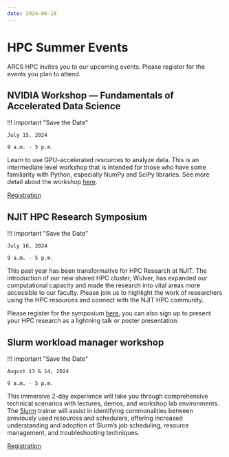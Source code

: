 ```yaml
---
date: 2024-06-18
---
```


# HPC Summer Events

ARCS HPC invites you to our upcoming events. Please register for the events you plan to attend.
 
 
## NVIDIA Workshop — Fundamentals of Accelerated Data Science 
!!! important "Save the Date"

    July 15, 2024

    9 a.m. - 5 p.m.
 
Learn to use GPU-accelerated resources to analyze data. This is an intermediate level workshop that is intended for those who have some familiarity with Python, especially NumPy and SciPy libraries. See more detail about the workshop [here](https://www.nvidia.com/content/dam/en-zz/Solutions/deep-learning/deep-learning-education/DLI-Workshop-Fundamentals-of-Accelerated-Data-Science-with-RAPIDS.pdf).
 
[Registration](https://forms.gle/NhtvEUiY2st3eQoT6)
 
 
## NJIT HPC Research Symposium
!!! important "Save the Date"

    July 16, 2024

    9 a.m. - 5 p.m.
 
This past year has been transformative for HPC Research at NJIT. The introduction of our new shared HPC cluster, Wulver, has expanded our computational capacity and made the research into vital areas more accessible to our faculty. Please join us to highlight the work of researchers using the HPC resources and connect with the NJIT HPC community. 
 
Please register for the symposium [here](https://forms.gle/NhtvEUiY2st3eQoT6), you can also sign up to present your HPC research as a lightning talk or poster presentation:  
 
 
## Slurm workload manager workshop
!!! important "Save the Date"

    August 13 & 14, 2024

    9 a.m. - 5 p.m.
 
This immersive 2-day experience will take you through comprehensive technical scenarios with lectures, demos, and workshop lab environments. The [Slurm](slurm.md) trainer will assist in identifying commonalities between previously used resources and schedulers, offering increased understanding and adoption of Slurm’s job scheduling, resource management, and troubleshooting techniques. 
 
[Registration](https://forms.gle/eS4wxqp8JkA28pPx7)